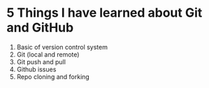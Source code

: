 # 5 Things I have learned about Git and GitHub
1. Basic of version control system
2. Git (local and remote)
3. Git push and pull
4. Github issues
5. Repo cloning and forking
